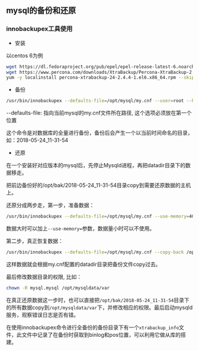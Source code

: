 ## mysql的备份和还原


### innobackupex工具使用

- 安装

以centos 6为例 

```sh
wget https://dl.fedoraproject.org/pub/epel/epel-release-latest-6.noarch.rpm && rpm -ivh epel-release-latest-6.noarch.rpm
wget https://www.percona.com/downloads/XtraBackup/Percona-XtraBackup-2.4.4/binary/redhat/6/x86_64/percona-xtrabackup-24-2.4.4-1.el6.x86_64.rpm 
yum -y localinstall percona-xtrabackup-24-2.4.4-1.el6.x86_64.rpm --skip-broken
```


- 备份

```sh
/usr/bin/innobackupex --defaults-file=/opt/mysql/my.cnf --user=root --host=127.0.0.1  --port=3306 --socket=/opt/mysql/tmp/mysql.sock --password="XXXX"  /opt/bak

```

--defaults-file:  指向当前mysql的my.cnf文件所在路径, 这个选项必须放在第一个位置

这个命令是对数据库的全量进行备份，备份后会产生一个以当前时间命名的目录，如：2018-05-24_11-31-54




- 还原

在一个安装好对应版本的mysql后，先停止Mysqld进程，再把datadir目录下的数据移走。

把前边备份好的/opt/bak/2018-05-24_11-31-54目录copy到需要还原数据的主机上。

还原分成两步走，第一步，准备数据：


```sh
/usr/bin/innobackupex --defaults-file=/opt/mysql/my.cnf --use-memory=4G --apply-log /opt/bak/2018-05-24_11-31-54

```

数据大时可以加上`--use-memory=`参数，数据量小时可以不使用。


第二步，真正恢复数据：


```sh
/usr/bin/innobackupex --defaults-file=/opt/mysql/my.cnf --copy-back /opt/bak/2018-05-24_11-31-54
```

这样数据就会根据my.cnf配置的datadir目录把备份文件copy过去。

最后修改数据目录的权限, 比如：

```sh
chown -R mysql.mysql /opt/mysqldata/var
```


在真正还原数据这一步时，也可以直接把`/opt/bak/2018-05-24_11-31-54`目录下的所有数据copy到`/opt/mysqldata/var`下，并修改相应的权限。最后启动mysqld服务，观察错误日志是否有错。


在使用innobackupex命令进行全备份的备份目录下有一个`xtrabackup_info`文件，此文件中记录了在备份时获取到binlog和pos位置，可以利用它做从库的搭建。
